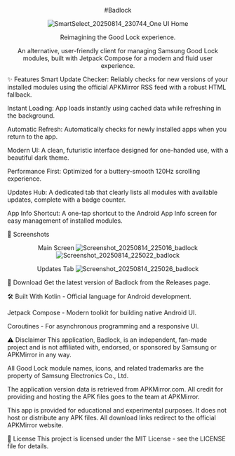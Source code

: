 <div align="center">

#Badlock

![SmartSelect_20250814_230744_One UI Home](https://github.com/user-attachments/assets/0e9e5b89-7dc5-4962-878e-3f78504e381b)

Reimagining the Good Lock experience.

An alternative, user-friendly client for managing Samsung Good Lock modules, built with Jetpack Compose for a modern and fluid user experience.

</div>

✨ Features
Smart Update Checker: Reliably checks for new versions of your installed modules using the official APKMirror RSS feed with a robust HTML fallback.

Instant Loading: App loads instantly using cached data while refreshing in the background.

Automatic Refresh: Automatically checks for newly installed apps when you return to the app.

Modern UI: A clean, futuristic interface designed for one-handed use, with a beautiful dark theme.

Performance First: Optimized for a buttery-smooth 120Hz scrolling experience.

Updates Hub: A dedicated tab that clearly lists all modules with available updates, complete with a badge counter.

App Info Shortcut: A one-tap shortcut to the Android App Info screen for easy management of installed modules.

📸 Screenshots
<div align="center">

Main Screen
![Screenshot_20250814_225016_badlock](https://github.com/user-attachments/assets/c64766a6-998e-4761-81f2-dc604128e859)
![Screenshot_20250814_225022_badlock](https://github.com/user-attachments/assets/67a65a1c-f3c1-4879-8bd5-3ec83fd4020d)

Updates Tab
![Screenshot_20250814_225026_badlock](https://github.com/user-attachments/assets/5b73f8bf-da8a-4356-900d-d40c7bff23a8)






</div>

🚀 Download
Get the latest version of Badlock from the Releases page.



🛠️ Built With
Kotlin - Official language for Android development.

Jetpack Compose - Modern toolkit for building native Android UI.

Coroutines - For asynchronous programming and a responsive UI.

⚠️ Disclaimer
This application, Badlock, is an independent, fan-made project and is not affiliated with, endorsed, or sponsored by Samsung or APKMirror in any way.

All Good Lock module names, icons, and related trademarks are the property of Samsung Electronics Co., Ltd.

The application version data is retrieved from APKMirror.com. All credit for providing and hosting the APK files goes to the team at APKMirror.

This app is provided for educational and experimental purposes. It does not host or distribute any APK files. All download links redirect to the official APKMirror website.

📄 License
This project is licensed under the MIT License - see the LICENSE file for details.
